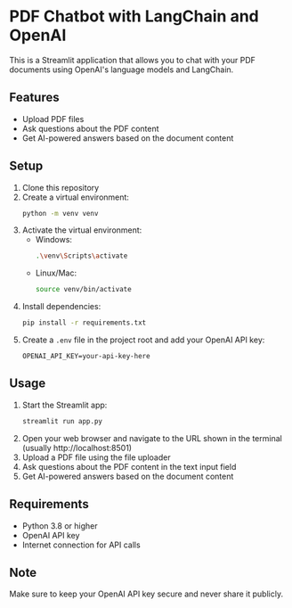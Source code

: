 # PDF Chatbot with LangChain and OpenAI

This is a Streamlit application that allows you to chat with your PDF documents using OpenAI's language models and LangChain.

## Features

- Upload PDF files
- Ask questions about the PDF content
- Get AI-powered answers based on the document content

## Setup

1. Clone this repository
2. Create a virtual environment:
   ```bash
   python -m venv venv
   ```
3. Activate the virtual environment:
   - Windows:
     ```bash
     .\venv\Scripts\activate
     ```
   - Linux/Mac:
     ```bash
     source venv/bin/activate
     ```
4. Install dependencies:
   ```bash
   pip install -r requirements.txt
   ```
5. Create a `.env` file in the project root and add your OpenAI API key:
   ```
   OPENAI_API_KEY=your-api-key-here
   ```

## Usage

1. Start the Streamlit app:
   ```bash
   streamlit run app.py
   ```
2. Open your web browser and navigate to the URL shown in the terminal (usually http://localhost:8501)
3. Upload a PDF file using the file uploader
4. Ask questions about the PDF content in the text input field
5. Get AI-powered answers based on the document content

## Requirements

- Python 3.8 or higher
- OpenAI API key
- Internet connection for API calls

## Note

Make sure to keep your OpenAI API key secure and never share it publicly. 